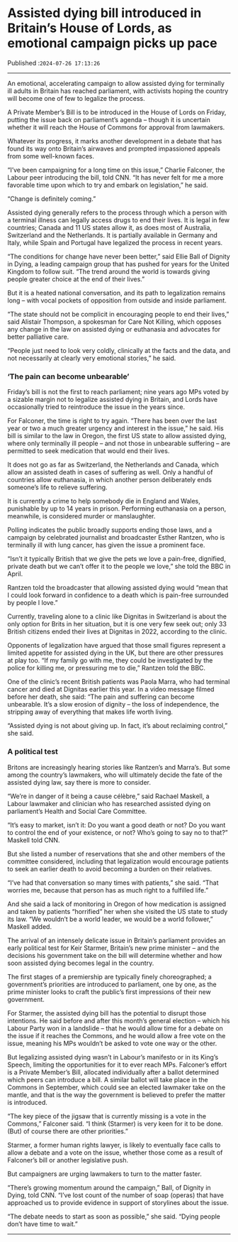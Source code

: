 # Assisted dying bill introduced in Britain’s House of Lords, as emotional campaign picks up pace

Published :`2024-07-26 17:13:26`

---

An emotional, accelerating campaign to allow assisted dying for terminally ill adults in Britain has reached parliament, with activists hoping the country will become one of few to legalize the process.

A Private Member’s Bill is to be introduced in the House of Lords on Friday, putting the issue back on parliament’s agenda – though it is uncertain whether it will reach the House of Commons for approval from lawmakers.

Whatever its progress, it marks another development in a debate that has found its way onto Britain’s airwaves and prompted impassioned appeals from some well-known faces.

“I’ve been campaigning for a long time on this issue,” Charlie Falconer, the Labour peer introducing the bill, told CNN. “It has never felt for me a more favorable time upon which to try and embark on legislation,” he said.

“Change is definitely coming.”

Assisted dying generally refers to the process through which a person with a terminal illness can legally access drugs to end their lives. It is legal in few countries; Canada and 11 US states allow it, as does most of Australia, Switzerland and the Netherlands. It is partially available in Germany and Italy, while Spain and Portugal have legalized the process in recent years.

“The conditions for change have never been better,” said Ellie Ball of Dignity in Dying, a leading campaign group that has pushed for years for the United Kingdom to follow suit. “The trend around the world is towards giving people greater choice at the end of their lives.”

But it is a heated national conversation, and its path to legalization remains long – with vocal pockets of opposition from outside and inside parliament.

“The state should not be complicit in encouraging people to end their lives,” said Alistair Thompson, a spokesman for Care Not Killing, which opposes any change in the law on assisted dying or euthanasia and advocates for better palliative care.

“People just need to look very coldly, clinically at the facts and the data, and not necessarily at clearly very emotional stories,” he said.

### ‘The pain can become unbearable’

Friday’s bill is not the first to reach parliament; nine years ago MPs voted by a sizable margin not to legalize assisted dying in Britain, and Lords have occasionally tried to reintroduce the issue in the years since.

For Falconer, the time is right to try again. “There has been over the last year or two a much greater urgency and interest in the issue,” he said. His bill is similar to the law in Oregon, the first US state to allow assisted dying, where only terminally ill people – and not those in unbearable suffering – are permitted to seek medication that would end their lives.

It does not go as far as Switzerland, the Netherlands and Canada, which allow an assisted death in cases of suffering as well. Only a handful of countries allow euthanasia, in which another person deliberately ends someone’s life to relieve suffering.

It is currently a crime to help somebody die in England and Wales, punishable by up to 14 years in prison. Performing euthanasia on a person, meanwhile, is considered murder or manslaughter.

Polling indicates the public broadly supports ending those laws, and a campaign by celebrated journalist and broadcaster Esther Rantzen, who is terminally ill with lung cancer, has given the issue a prominent face.

“Isn’t it typically British that we give the pets we love a pain-free, dignified, private death but we can’t offer it to the people we love,” she told the BBC in April.

Rantzen told the broadcaster that allowing assisted dying would “mean that I could look forward in confidence to a death which is pain-free surrounded by people I love.”

Currently, traveling alone to a clinic like Dignitas in Switzerland is about the only option for Brits in her situation, but it is one very few seek out; only 33 British citizens ended their lives at Dignitas in 2022, according to the clinic.

Opponents of legalization have argued that those small figures represent a limited appetite for assisted dying in the UK, but there are other pressures at play too. “If my family go with me, they could be investigated by the police for killing me, or pressuring me to die,” Rantzen told the BBC.

One of the clinic’s recent British patients was Paola Marra, who had terminal cancer and died at Dignitas earlier this year. In a video message filmed before her death, she said: “The pain and suffering can become unbearable. It’s a slow erosion of dignity – the loss of independence, the stripping away of everything that makes life worth living.

“Assisted dying is not about giving up. In fact, it’s about reclaiming control,” she said.

### A political test

Britons are increasingly hearing stories like Rantzen’s and Marra’s. But some among the country’s lawmakers, who will ultimately decide the fate of the assisted dying law, say there is more to consider.

“We’re in danger of it being a cause célèbre,” said Rachael Maskell, a Labour lawmaker and clinician who has researched assisted dying on parliament’s Health and Social Care Committee.

“It’s easy to market, isn’t it: Do you want a good death or not? Do you want to control the end of your existence, or not? Who’s going to say no to that?” Maskell told CNN.

But she listed a number of reservations that she and other members of the committee considered, including that legalization would encourage patients to seek an earlier death to avoid becoming a burden on their relatives.

“I’ve had that conversation so many times with patients,” she said. “That worries me, because that person has as much right to a fulfilled life.”

And she said a lack of monitoring in Oregon of how medication is assigned and taken by patients “horrified” her when she visited the US state to study its law. “We wouldn’t be a world leader, we would be a world follower,” Maskell added.

The arrival of an intensely delicate issue in Britain’s parliament provides an early political test for Keir Starmer, Britain’s new prime minister – and the decisions his government take on the bill will determine whether and how soon assisted dying becomes legal in the country.

The first stages of a premiership are typically finely choreographed; a government’s priorities are introduced to parliament, one by one, as the prime minister looks to craft the public’s first impressions of their new government.

For Starmer, the assisted dying bill has the potential to disrupt those intentions. He said before and after this month’s general election – which his Labour Party won in a landslide – that he would allow time for a debate on the issue if it reaches the Commons, and he would allow a free vote on the issue, meaning his MPs wouldn’t be asked to vote one way or the other.

But legalizing assisted dying wasn’t in Labour’s manifesto or in its King’s Speech, limiting the opportunities for it to ever reach MPs. Falconer’s effort is a Private Member’s Bill, allocated individually after a ballot determined which peers can introduce a bill. A similar ballot will take place in the Commons in September, which could see an elected lawmaker take on the mantle, and that is the way the government is believed to prefer the matter is introduced.

“The key piece of the jigsaw that is currently missing is a vote in the Commons,” Falconer said. “I think (Starmer) is very keen for it to be done. (But) of course there are other priorities.”

Starmer, a former human rights lawyer, is likely to eventually face calls to allow a debate and a vote on the issue, whether those come as a result of Falconer’s bill or another legislative push.

But campaigners are urging lawmakers to turn to the matter faster.

“There’s growing momentum around the campaign,” Ball, of Dignity in Dying, told CNN. “I’ve lost count of the number of soap (operas) that have approached us to provide evidence in support of storylines about the issue.

“The debate needs to start as soon as possible,” she said. “Dying people don’t have time to wait.”

---

